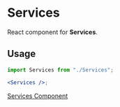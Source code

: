 # Services

React component for **Services**.

## Usage

```jsx
import Services from "./Services";

<Services />;
```
[Services Component](https://docs.google.com/document/d/1v1lxtfVsGSRWhFYmLrdlFO0CdpUmWTKUTFgPZCv8Evk/edit?usp=sharing)
